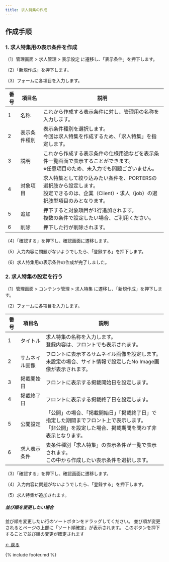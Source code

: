 ```yaml
---
title: 求人特集の作成
---
```

## 作成手順

### 1. 求人特集用の表示条件を作成
<!-- 画像-->

（1）管理画面 > 求人管理 > 表示設定 に遷移し、「表示条件」を押下します。
<!-- 画像-->

（2）「新規作成」を押下します。
<!-- 画像-->

（3）フォームに各項目を入力します。
<!-- 画像-->

番号 | 項目名 | 説明
------------- | ------------- | ------------- |  
1 | 名称 | これから作成する表示条件に対し、管理用の名称を入力します。
2 | 表示条件種別 | 表示条件種別を選択します。<br>今回は求人特集を作成するため、「求人特集」を指定します。
3 | 説明 | これから作成する表示条件の仕様用途などを表示条件一覧画面で表示することができます。<br>※任意項目のため、未入力でも問題ございません。
4 | 対象項目 | 求人特集として絞り込みたい条件を、PORTERSの選択肢から設定します。<br>設定できるのは、企業（Client）・求人（job）の選択肢型項目のみとなります。
5 | 追加 | 押下すると対象項目が1行追加されます。<br>複数の条件で設定したい場合、ご利用ください。
6 | 削除 | 押下した行が削除されます。

（4）「確認する」を押下し、確認画面に遷移します。
<!-- 画像-->

（5）入力内容に問題がないようでしたら、「登録する」を押下します。
<!-- 画像-->

（6）求人特集用の表示条件の作成が完了しました。
<!-- 画像-->

### 2. 求人特集の設定を行う

（1）管理画面 > コンテンツ管理 > 求人特集 に遷移し、「新規作成」を押下します。
<!-- 画像-->

（2）フォームに各項目を入力します。
<!-- 画像-->

番号 | 項目名 | 説明
------------- | ------------- | ------------- |  
1 | タイトル | 求人特集の名称を入力します。<br>登録内容は、フロントでも表示されます。
2 | サムネイル画像 | フロントに表示するサムネイル画像を設定します。<br>未設定の場合、サイト情報で設定したNo Image画像が表示されます。
3 | 掲載開始日 | フロントに表示する掲載開始日を設定します。
4 | 掲載終了日 | フロントに表示する掲載終了日を設定します。
5 | 公開設定 | 「公開」の場合、「掲載開始日」「掲載終了日」で指定した期間までフロント上で表示します。<br>「非公開」を設定した場合、掲載期間を問わず非表示となります。
6 | 求人表示条件 | 表条件種別「求人特集」の表示条件が一覧で表示されます。<br>この中から作成したい表示条件を選択します。

（3）「確認する」を押下し、確認画面に遷移します。
<!-- 画像-->

（4）入力内容に問題がないようでしたら、「登録する」を押下します。
<!-- 画像-->

（5）求人特集が追加されます。
<!-- 画像-->

##### 並び順を変更したい場合
並び順を変更したい行のソートボタンをドラッグしてください。
並び順が変更されるとページの上部に「ソート順確定」が表示されます。
このボタンを押下することで並び順の変更が確定されます
<!-- 画像-->


[← 戻る](https://e2info.github.io/hrdeli-docs/)

{% include footer.md %}
